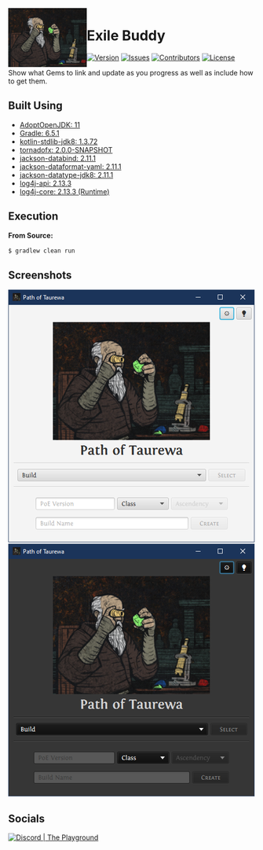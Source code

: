 <img src="https://raw.githubusercontent.com/Macro303/Exile-Buddy/main/logo.png" align="left" width="160" height="120" alt="Exile Buddy Logo"/>

# Exile Buddy
[![Version](https://img.shields.io/github/tag-pre/Macro303/Exile-Buddy.svg?label=version&style=flat-square)](https://github.com/Macro303/Exile-Buddy/releases)
[![Issues](https://img.shields.io/github/issues/Macro303/Exile-Buddy.svg?style=flat-square)](https://github.com/Macro303/Exile-Buddy/issues)
[![Contributors](https://img.shields.io/github/contributors/Macro303/Exile-Buddy.svg?style=flat-square)](https://github.com/Macro303/Exile-Buddy/graphs/contributors)
[![License](https://img.shields.io/github/license/Macro303/Exile-Buddy.svg?style=flat-square)](https://opensource.org/licenses/MIT)

Show what Gems to link and update as you progress as well as include how to get them.

## Built Using
 - [AdoptOpenJDK: 11](https://adoptopenjdk.net/)
 - [Gradle: 6.5.1](https://gradle.org/)
 - [kotlin-stdlib-jdk8: 1.3.72](https://kotlinlang.org/)
 - [tornadofx: 2.0.0-SNAPSHOT](https://github.com/edvin/tornadofx)
 - [jackson-databind: 2.11.1](https://github.com/FasterXML/jackson)
 - [jackson-dataformat-yaml: 2.11.1](https://github.com/FasterXML/jackson-dataformats-text)
 - [jackson-datatype-jdk8: 2.11.1](https://github.com/FasterXML/jackson-modules-java8)
 - [log4j-api: 2.13.3](https://logging.apache.org/log4j/2.x/)
 - [log4j-core: 2.13.3 (Runtime)](https://logging.apache.org/log4j/2.x/)
 
## Execution
**From Source:**
```bash
$ gradlew clean run
```

## Screenshots
![Selector-Light](https://raw.githubusercontent.com/Macro303/Exile-Buddy/main/resources/docs/Screen-1-Light.png)
![Selector-Dark](https://raw.githubusercontent.com/Macro303/Exile-Buddy/main/resources/docs/Screen-1-Dark.png)

## Socials
[![Discord | The Playground](https://discord.com/api/v6/guilds/618581423070117932/widget.png?style=banner2)](https://discord.gg/nqGMeGg)
